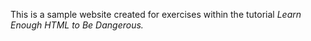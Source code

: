 This is a sample website created for exercises within the tutorial <em>Learn Enough HTML to Be Dangerous.</em>